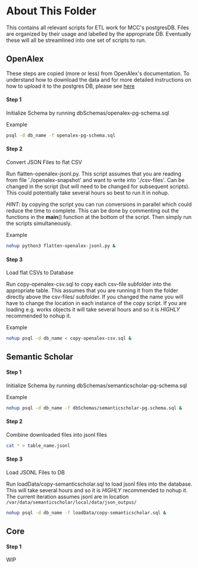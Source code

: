 # About This Folder

This contains all relevant scripts for ETL work for MCC's postgresDB. Files are organized by their usage and labelled by the appropriate DB.
Eventually these will all be streamlined into one set of scripts to run.


## OpenAlex

These steps are copied (more or less) from OpenAlex's documentation. To understand how to download the data
and for more detailed instructions on how to upload it to the postgres DB, please see [here](https://docs.openalex.org/download-snapshot)

####  Step 1 

Initialize Schema by running dbSchemas/openalex-pg-schema.sql

Example
```bash
psql -d db_name -f openalex-pg-schema.sql
```

#### Step 2

Convert JSON Files to flat CSV

Run flatten-openalex-jsonl.py. This script assumes that you are reading from file './openalex-snapshot'
and want to write into './csv-files'. Can be changed in the script (but will need to be changed for subsequent
scripts). This could potentially take several hours so best to run it in nohup.

*HINT*: by copying the script you can run conversions in parallel which could reduce the time to complete. This
can be done by commenting out the functions in the __main__() function at the bottom of the script. Then simply
run the scripts simultaneously.

Example
```bash
nohup python3 flatten-openalex-jsonl.py &
```

#### Step 3

Load flat CSVs to Database

Run copy-openalex-csv.sql to copy each csv-file subfolder into the appropriate table. This assumes that
you are running it from the folder directly above the csv-files/ subfolder. If you changed the name you
will have to change the location in each instance of the copy script. If you are loading e.g. works objects
it will take several hours and so it is *HIGHLY* recommended to nohup it.

Example
```bash
nohup psql -d db_name < copy-openalex-csv.sql &
```

## Semantic Scholar

#### Step 1

Initialize Schema by running dbSchemas/semanticscholar-pg-schema.sql

Example
```bash
nohup psql -d db_name -f dbSchemas/semanticscholar-pg.schema.sql &
```
#### Step 2

Combine downloaded files into jsonl files

```bash
cat * > table_name.jsonl
```

#### Step 3

Load JSONL Files to DB

Run loadData/copy-semanticscholar.sql to load jsonl files into the database. This will take several hours and
so it is *HIGHLY* recommended to nohup it. The current iteration assumes jsonl are in location `/var/data/semanticscholar/local/data/json_outpus/`

```bash
nohup psql -d db_name -f loadData/copy-semanticscholar.sql &
```

## Core

#### Step 1

WIP
